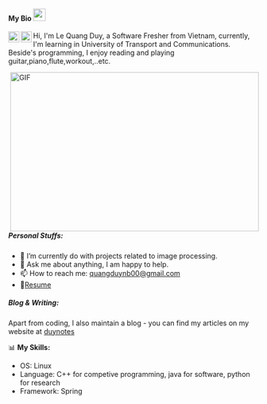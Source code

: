 #### My Bio  <img src="https://media.giphy.com/media/hvRJCLFzcasrR4ia7z/giphy.gif" width="25px">
</a> <a href="https://facebook.com/iamthankyou">
  <img align="left" alt="Facebook" width="22px" src="https://cdn.jsdelivr.net/npm/simple-icons@4.2.0/icons/facebook.svg" />
</a>

</a> <a href="https://leetcode.com/quangduynb00/">
  <img align="left" alt="Leetcode" width="22px" src="https://cdn.jsdelivr.net/npm/simple-icons@v3/icons/leetcode.svg" />
</a>

Hi, I'm Le Quang Duy, a Software Fresher from Vietnam, currently, I'm learning in University of Transport and Communications. Beside's programming, I enjoy reading and playing guitar,piano,flute,workout,..etc.

  <img align="right" alt="GIF" src="https://github.com/abhisheknaiidu/abhisheknaiidu/blob/master/code.gif?raw=true" width="500" height="320" />

##### **Personal Stuffs:**

- 🌱 I’m currently do with projects related to image processing.
- 💬 Ask me about anything, I am happy to help.
- 📫 How to reach me: quangduynb00@gmail.com
- 📝[Resume](https://www.topcv.vn/)

##### Blog & Writing:

Apart from coding, I also maintain a blog - you can find my articles on my website at [duynotes](https://duynotes.blogspot.com/)

📊 **My Skills:**

- OS: Linux
- Language: C++ for competive programming, java for software, python for research
- Framework: Spring
